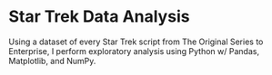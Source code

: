 # Star Trek Data Analysis
Using a dataset of every Star Trek script from The Original Series to Enterprise, I perform exploratory analysis using Python w/ Pandas, Matplotlib, and NumPy.
